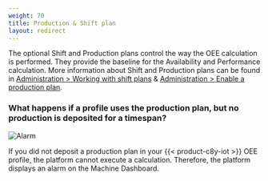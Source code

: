 ```yaml
---
weight: 70
title: Production & Shift plan
layout: redirect
---
```


The optional Shift and Production plans control the way the OEE calculation is performed. They provide the baseline for the Availability and Performance calculation. More information about Shift and Production plans can be found in [Administration > Working with shift plans](/oee/oee-administration/#shiftplan) & [Administration > Enable a production plan](/oee/oee-administration/#enable-a-production-plan).

### What happens if a profile uses the production plan, but no production is deposited for a timespan?

![Alarm](/images/oee/faq/faq-alarm-for-missing-production-plan.png)

If you did not deposit a production plan in your {{< product-c8y-iot >}} OEE profile, the platform cannot execute a calculation. Therefore, the platform displays an alarm on the Machine Dashboard.
